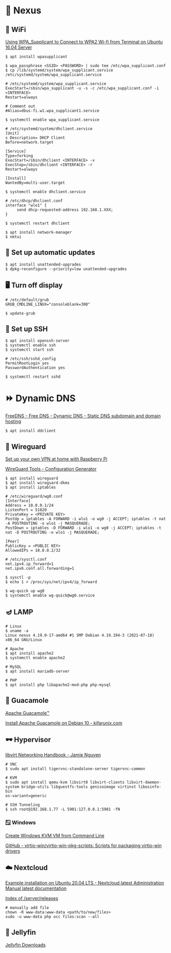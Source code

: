 # 👾 Nexus

## 📶 WiFi

[Using WPA_Supplicant to Connect to WPA2 Wi-fi from Terminal on Ubuntu 16.04 Server](https://www.linuxbabe.com/command-line/ubuntu-server-16-04-wifi-wpa-supplicant)

```console
$ apt install wpasupplicant

$ wpa_passphrase <SSID> <PASSWORD> | sudo tee /etc/wpa_supplicant.conf
$ cp /lib/systemd/system/wpa_supplicant.service /etc/systemd/system/wpa_supplicant.service

# /etc/systemd/system/wpa_supplicant.service
ExecStart=/sbin/wpa_supplicant -u -s -c /etc/wpa_supplicant.conf -i <INTERFACE>
Restart=always

# Comment out
#Alias=dbus-fi.w1.wpa_supplicant1.service

$ systemctl enable wpa_supplicant.service

# /etc/systemd/system/dhclient.service
[Unit]
s Description= DHCP Client
Before=network.target

[Service]
Type=forking
ExecStart=/sbin/dhclient <INTERFACE> -v
ExecStop=/sbin/dhclient <INTERFACE> -r
Restart=always

[Install]
WantedBy=multi-user.target

$ systemctl enable dhclient.service

# /etc/dhcp/dhclient.conf
interface "wlo1" {
     send dhcp-requested-address 192.168.1.XXX;
}

$ systemctl restart dhclient
```

```console
$ apt install network-manager
$ nmtui
```

## 🔄 Set up automatic updates

```console
$ apt install unattended-upgrades
$ dpkg-reconfigure --priority=low unattended-upgrades
```

## 🖥️ Turn off display

```console
# /etc/default/grub
GRUB_CMDLINE_LINUX="consoleblank=300"

$ update-grub
```

## 🔐 Set up SSH

```console
$ apt install openssh-server
$ systemctl enable ssh
$ systemctl start ssh

# /etc/ssh/sshd_config
PermitRootLogin yes
PasswordAuthentication yes

$ systemctl restart sshd
```

# ⏩ Dynamic DNS

[FreeDNS - Free DNS - Dynamic DNS - Static DNS subdomain and domain hosting](https://freedns.afraid.org/)

```console
$ apt install ddclient
```

## 🐲 Wireguard

[Set up your own VPN at home with Raspberry Pi](https://notthebe.ee/raspi.html)

[WireGuard Tools - Configuration Generator](https://www.wireguardconfig.com/)

```console
$ apt install wireguard
$ apt install wireguard-dkms
$ apt install iptables

# /etc/wireguard/wg0.conf
[Interface]
Address = 10.0.0.1/24
ListenPort = 51820
PrivateKey = <PRIVATE KEY>
PostUp = iptables -A FORWARD -i wlo1 -o wg0 -j ACCEPT; iptables -t nat -A POSTROUTING -o wlo1 -j MASQUERADE;
PostDown = iptables -D FORWARD -i wlo1 -o wg0 -j ACCEPT; iptables -t nat -D POSTROUTING -o wlo1 -j MASQUERADE;

[Peer]
PublicKey = <PUBLIC KEY>
AllowedIPs = 10.0.0.2/32

# /etc/sysctl.conf
net.ipv4.ip_forward=1
net.ipv6.conf.all.forwarding=1

$ sysctl -p
$ echo 1 > /proc/sys/net/ipv4/ip_forward

$ wg-quick up wg0
$ systemctl enable wg-quick@wg0.service
```

## 🪔 LAMP

```console
# Linux
$ uname -a
Linux nexus 4.19.0-17-amd64 #1 SMP Debian 4.19.194-3 (2021-07-18) x86_64 GNU/Linux

# Apache
$ apt install apache2
$ systemctl enable apache2

# MySQL
$ apt install mariadb-server

# PHP
$ apt install php libapache2-mod-php php-mysql
```

## 🥑 Guacamole

[Apache Guacamole™](https://guacamole.apache.org/)

[Install Apache Guacamole on Debian 10 - kifarunix.com](https://kifarunix.com/install-apache-guacamole-on-debian-10/)

## 🕶 Hypervisor

[](https://www.cyberciti.biz/faq/install-kvm-server-debian-linux-9-headless-server/)

[](https://www.cyberciti.biz/faq/how-to-create-create-snapshot-in-linux-kvm-vmdomain/)

[libvirt Networking Handbook - Jamie Nguyen](https://jamielinux.com/docs/libvirt-networking-handbook/)

```console
# VNC
$ sudo apt install tigervnc-standalone-server tigervnc-common

# KVM
$ sudo apt install qemu-kvm libvirt0 libvirt-clients libvirt-daemon-system bridge-utils libguestfs-tools genisoimage virtinst libosinfo-bin
os-variant=generic

# SSH Tunneling
$ ssh root@192.168.1.77 -L 5901:127.0.0.1:5901 -fN
```

### 🪟 Windows

[Create Windows KVM VM from Command Line](https://kyle.pericak.com/windows-kvm-command-line.html)

[GitHub - virtio-win/virtio-win-pkg-scripts: Scripts for packaging virtio-win drivers](https://github.com/virtio-win/virtio-win-pkg-scripts)

## ☁️ Nextcloud

[Example installation on Ubuntu 20.04 LTS - Nextcloud latest Administration Manual latest documentation](https://docs.nextcloud.com/server/latest/admin_manual/installation/example_ubuntu.html)

[Index of /server/releases](https://download.nextcloud.com/server/releases/)

```console
# manually add file
chown -R www-data:www-data <path/to/new/files>
sudo -u www-data php occ files:scan --all
```

## 🐡 Jellyfin

[Jellyfin Downloads](https://jellyfin.org/downloads/)
